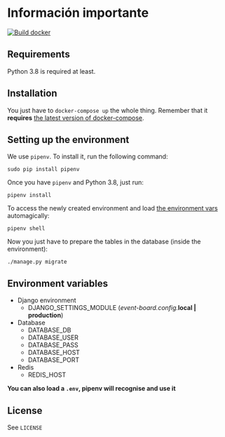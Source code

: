 # Información importante

[![Build docker](https://github.com/ThePotatoCamera/event-board/actions/workflows/docker-image.yml/badge.svg)](https://github.com/ThePotatoCamera/event-board/actions/workflows/docker-image.yml)

## Requirements

Python 3.8 is required at least.

## Installation

You just have to `docker-compose up` the whole thing.
Remember that it **requires** [the latest version of docker-compose](https://docs.docker.com/compose/install/#install-compose).

## Setting up the environment

We use `pipenv`. To install it, run the following command:

`sudo pip install pipenv`

Once you have `pipenv` and Python 3.8, just run:

`pipenv install`

To access the newly created environment and load [the environment vars](#environment-variables) automagically:

`pipenv shell`

Now you just have to prepare the tables in the database (inside the environment):

`./manage.py migrate`

## Environment variables
- Django environment
  - DJANGO_SETTINGS_MODULE (_event-board.config._**local | production**)
- Database
  - DATABASE_DB
  - DATABASE_USER
  - DATABASE_PASS
  - DATABASE_HOST
  - DATABASE_PORT
- Redis
  - REDIS_HOST

**You can also load a `.env`, pipenv will recognise and use it**

## License
See `LICENSE`
